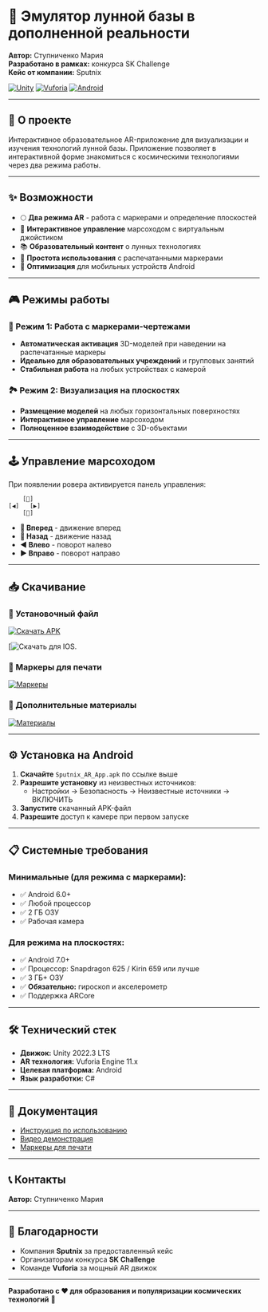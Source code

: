 # 🌙 Эмулятор лунной базы в дополненной реальности

**Автор:** Ступниченко Мария  
**Разработано в рамках:** конкурса SK Challenge  
**Кейс от компании:** Sputnix  

[![Unity](https://img.shields.io/badge/Unity-2022.3+-000.svg?logo=unity&style=flat)](https://unity.com)
[![Vuforia](https://img.shields.io/badge/Vuforia-11.0+-blue.svg?style=flat)](https://developer.vuforia.com/)
[![Android](https://img.shields.io/badge/Android-6.0+-green.svg?logo=android&style=flat)](https://www.android.com)

---

## 📱 О проекте

Интерактивное образовательное AR-приложение для визуализации и изучения технологий лунной базы. Приложение позволяет в интерактивной форме знакомиться с космическими технологиями через два режима работы.

---

## ✨ Возможности

- 🌕 **Два режима AR** - работа с маркерами и определение плоскостей
- 🚀 **Интерактивное управление** марсоходом с виртуальным джойстиком
- 📚 **Образовательный контент** о лунных технологиях
- 🎯 **Простота использования** с распечатанными маркерами
- 📱 **Оптимизация** для мобильных устройств Android

---

## 🎮 Режимы работы

### 📄 Режим 1: Работа с маркерами-чертежами
- **Автоматическая активация** 3D-моделей при наведении на распечатанные маркеры
- **Идеально для образовательных учреждений** и групповых занятий
- **Стабильная работа** на любых устройствах с камерой

### 🏞️ Режим 2: Визуализация на плоскостях  
- **Размещение моделей** на любых горизонтальных поверхностях
- **Интерактивное управление** марсоходом
- **Полноценное взаимодействие** с 3D-объектами

---

## 🕹️ Управление марсоходом

При появлении ровера активируется панель управления:

```
    [🔼]
[◀️]   [▶️]
    [🔽]
```

- **🔼 Вперед** - движение вперед
- **🔽 Назад** - движение назад  
- **◀️ Влево** - поворот налево
- **▶️ Вправо** - поворот направо

---

## 📥 Скачивание

### 🔗 Установочный файл
[![Скачать APK](https://img.shields.io/badge/Скачать-APK_файл-brightgreen.svg?style=for-the-badge)](https://disk.yandex.ru/d/ymRI76ljkNHWvA)

[![Скачать для IOS](https://disk.yandex.ru/d/OcY-2I251MUdIw).

### 🔗 Маркеры для печати
[![Маркеры](https://img.shields.io/badge/Скачать-Маркеры_для_печати-blue.svg?style=for-the-badge)](https://disk.yandex.ru/d/DfJjTAB0cm6fyA)

### 🔗 Дополнительные материалы
[![Материалы](https://img.shields.io/badge/Скачать-Инструкция_и_видео-orange.svg?style=for-the-badge)](https://disk.yandex.ru/d/D376Y7s1hiSQ3g)

---

## ⚙️ Установка на Android

1. **Скачайте** `Sputnix_AR_App.apk` по ссылке выше
2. **Разрешите установку** из неизвестных источников:
   - Настройки → Безопасность → Неизвестные источники → ВКЛЮЧИТЬ
3. **Запустите** скачанный APK-файл
4. **Разрешите** доступ к камере при первом запуске

---

## 📋 Системные требования

### Минимальные (для режима с маркерами):
- ✅ Android 6.0+
- ✅ Любой процессор
- ✅ 2 ГБ ОЗУ
- ✅ Рабочая камера

### Для режима на плоскостях:
- ✅ Android 7.0+
- ✅ Процессор: Snapdragon 625 / Kirin 659 или лучше
- ✅ 3 ГБ+ ОЗУ
- ✅ **Обязательно:** гироскоп и акселерометр
- ✅ Поддержка ARCore

---

## 🛠️ Технический стек

- **Движок:** Unity 2022.3 LTS
- **AR технология:** Vuforia Engine 11.x
- **Целевая платформа:** Android
- **Язык разработки:** C#

---

## 📖 Документация

- [Инструкция по использованию](https://disk.yandex.ru/d/D376Y7s1hiSQ3g)
- [Видео демонстрация](https://disk.yandex.ru/d/D376Y7s1hiSQ3g)
- [Маркеры для печати](https://disk.yandex.ru/d/DfJjTAB0cm6fyA)

---

## 📞 Контакты

**Автор:** Ступниченко Мария

---

## 🙏 Благодарности

- Компания **Sputnix** за предоставленный кейс
- Организаторам конкурса **SK Challenge**
- Команде **Vuforia** за мощный AR движок

---

**Разработано с ❤️ для образования и популяризации космических технологий** 🚀
